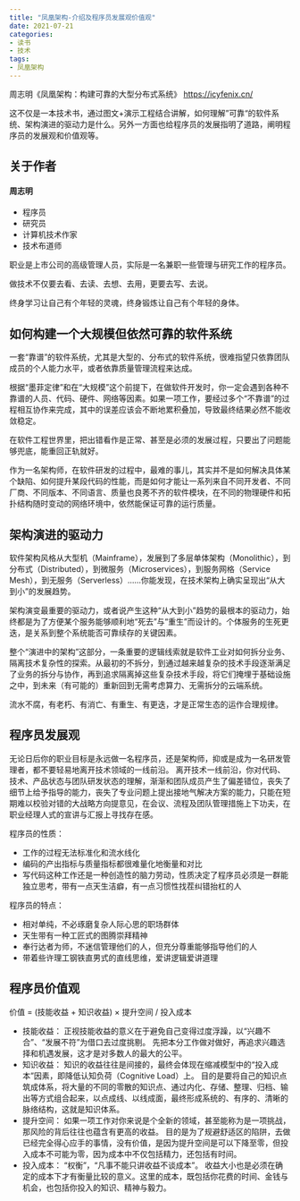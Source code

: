 ```yaml
---
title: "凤凰架构-介绍及程序员发展观价值观"
date: 2021-07-21
categories:
- 读书
- 技术
tags:
- 凤凰架构
---
```


周志明《凤凰架构：构建可靠的大型分布式系统》
https://icyfenix.cn/

这不仅是一本技术书，通过图文+演示工程结合讲解，如何理解”可靠“的软件系统、架构演进的驱动力是什么。另外一方面也给程序员的发展指明了道路，阐明程序员的发展观和价值观等。

<!-- more -->

## 关于作者
#### 周志明
* 程序员
* 研究员
* 计算机技术作家
* 技术布道师

职业是上市公司的高级管理人员，实际是一名兼职一些管理与研究工作的程序员。

做技术不仅要去看、去读、去想、去用，更要去写、去说。

终身学习让自己有个年轻的灵魂，终身锻炼让自己有个年轻的身体。

## 如何构建一个大规模但依然可靠的软件系统
一套“靠谱”的软件系统，尤其是大型的、分布式的软件系统，很难指望只依靠团队成员的个人能力水平，或者依靠质量管理流程来达成。

根据“墨菲定律”和在“大规模”这个前提下，在做软件开发时，你一定会遇到各种不靠谱的人员、代码、硬件、网络等因素。如果一项工作，要经过多个“不靠谱”的过程相互协作来完成，其中的误差应该会不断地累积叠加，导致最终结果必然不能收敛稳定。

在软件工程世界里，把出错看作是正常、甚至是必须的发展过程，只要出了问题能够兜底，能重回正轨就好。

作为一名架构师，在软件研发的过程中，最难的事儿，其实并不是如何解决具体某个缺陷、如何提升某段代码的性能，而是如何才能让一系列来自不同开发者、不同厂商、不同版本、不同语言、质量也良莠不齐的软件模块，在不同的物理硬件和拓扑结构随时变动的网络环境中，依然能保证可靠的运行质量。

## 架构演进的驱动力
软件架构风格从大型机（Mainframe），发展到了多层单体架构（Monolithic），到分布式（Distributed），到微服务（Microservices），到服务网格（Service Mesh），到无服务（Serverless）……你能发现，在技术架构上确实呈现出“从大到小”的发展趋势。

架构演变最重要的驱动力，或者说产生这种“从大到小”趋势的最根本的驱动力，始终都是为了方便某个服务能够顺利地“死去”与“重生”而设计的。个体服务的生死更迭，是关系到整个系统能否可靠续存的关键因素。

整个“演进中的架构”这部分，一条重要的逻辑线索就是软件工业对如何拆分业务、隔离技术复杂性的探索。从最初的不拆分，到通过越来越复杂的技术手段逐渐满足了业务的拆分与协作，再到追求隔离掉这些复杂技术手段，将它们掩埋于基础设施之中，到未来（有可能的）重新回到无需考虑算力、无需拆分的云端系统。

流水不腐，有老朽、有消亡、有重生、有更迭，才是正常生态的运作合理规律。

## 程序员发展观
无论日后你的职业目标是永远做一名程序员，还是架构师，抑或是成为一名研发管理者，都不要轻易地离开技术领域的一线前沿。
离开技术一线前沿，你对代码、技术、产品状态与团队研发状态的理解，渐渐和团队成员产生了偏差错位，丧失了细节上给予指导的能力，丧失了专业问题上提出接地气解决方案的能力，只能在短期难以校验对错的大战略方向提意见，在会议、流程及团队管理措施上下功夫，在职业经理人式的宣讲与汇报上寻找存在感。

程序员的性质：
* 工作的过程无法标准化和流水线化
* 编码的产出指标与质量指标都很难量化地衡量和对比
* 写代码这种工作还是一种创造性的脑力劳动，性质决定了程序员必须是一群能独立思考，带有一点天生洁癖，有一点习惯性找茬纠错抬杠的人

程序员的特点：
* 相对单纯，不必琢磨复杂人际心思的职场群体
* 天生带有一种工匠式的图腾崇拜精神
* 奉行达者为师，不迷信管理他们的人，但充分尊重能够指导他们的人
* 带着些许理工钢铁直男式的直线思维，爱讲逻辑爱讲道理

## 程序员价值观
价值 = (技能收益 + 知识收益) × 提升空间 / 投入成本
* 技能收益：
正视技能收益的意义在于避免自己变得过度浮躁，以“兴趣不合”、“发展不符”为借口去过度挑剔。
先把本分工作做对做好，再追求兴趣选择和机遇发展，这才是对多数人的最大的公平。
* 知识收益：
知识的收益往往是间接的，最终会体现在缩减模型中的“投入成本”因素，即降低认知负荷（Cognitive Load）上。
目的是要将自己的知识点筑成体系，将大量的不同的零散的知识点、通过内化、存储、整理、归档、输出等方式组合起来，以点成线、以线成面，最终形成系统的、有序的、清晰的脉络结构，这就是知识体系。
* 提升空间：
如果一项工作对你来说是个全新的领域，甚至能称为是一项挑战，那风险的背后往往也蕴含有更高的收益。
目的是为了规避舒适区的陷阱，去做已经完全得心应手的事情，没有价值，是因为提升空间是可以下降至零，但投入成本不可能为零，因为成本中不仅包括精力，还包括有时间。
* 投入成本：
“权衡”，“凡事不能只讲收益不谈成本”。
收益大小也是必须在确定的成本下才有衡量比较的意义。这里的成本，既包括你花费的时间、金钱与机会，也包括你投入的知识、精神与毅力。
